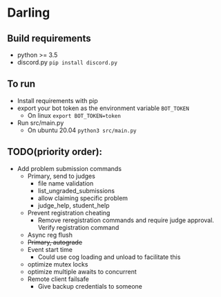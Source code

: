 # Darling


## Build requirements
  - python  >= 3.5
  - discord.py `pip install discord.py`

## To run
  - Install requirements with pip
  - export your bot token as the environment variable `BOT_TOKEN`
    - On linux `export BOT_TOKEN=token`
  - Run src/main.py
    - On ubuntu 20.04 `python3 src/main.py`

## TODO(priority order): 
- Add problem submission commands
  - Primary, send to judges
      - file name validation
      - list_ungraded_submissions
      - allow claiming specific problem
      - judge_help, student_help
  - Prevent registration cheating
    - Remove reregistration commands and require judge approval. Verify registration command
  - Async reg flush
  - ~~Primary, autograde~~
  - Event start time
    - Could use cog loading and unload to facilitate this
  - optimize mutex locks
  - optimize multiple awaits to concurrent
  - Remote client failsafe
     - Give backup credentials to someone

